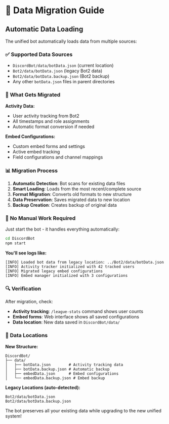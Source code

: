 # 🔄 Data Migration Guide

## Automatic Data Loading

The unified bot automatically loads data from multiple sources:

### ✅ **Supported Data Sources**
- `DiscordBot/data/botData.json` (current location)
- `Bot2/data/botData.json` (legacy Bot2 data)
- `Bot2/data/botData.backup.json` (Bot2 backup)
- Any other `botData.json` files in parent directories

### 🔄 **What Gets Migrated**

**Activity Data:**
- User activity tracking from Bot2
- All timestamps and role assignments
- Automatic format conversion if needed

**Embed Configurations:**
- Custom embed forms and settings
- Active embed tracking
- Field configurations and channel mappings

### 📊 **Migration Process**

1. **Automatic Detection**: Bot scans for existing data files
2. **Smart Loading**: Loads from the most recent/complete source
3. **Format Migration**: Converts old formats to new structure
4. **Data Preservation**: Saves migrated data to new location
5. **Backup Creation**: Creates backup of original data

### 🚀 **No Manual Work Required**

Just start the bot - it handles everything automatically:

```bash
cd DiscordBot
npm start
```

**You'll see logs like:**
```
[INFO] Loaded bot data from legacy location: ../Bot2/data/botData.json
[INFO] Activity tracker initialized with 42 tracked users
[INFO] Migrated legacy embed configurations
[INFO] Embed manager initialized with 3 configurations
```

### 🔍 **Verification**

After migration, check:
- **Activity tracking**: `/league-stats` command shows user counts
- **Embed forms**: Web interface shows all saved configurations
- **Data location**: New data saved in `DiscordBot/data/`

### 📁 **Data Locations**

**New Structure:**
```
DiscordBot/
├── data/
│   ├── botData.json        # Activity tracking data
│   ├── botData.backup.json # Automatic backup
│   ├── embedData.json      # Embed configurations
│   └── embedData.backup.json # Embed backup
```

**Legacy Locations (auto-detected):**
```
Bot2/data/botData.json
Bot2/data/botData.backup.json
```

The bot preserves all your existing data while upgrading to the new unified system!